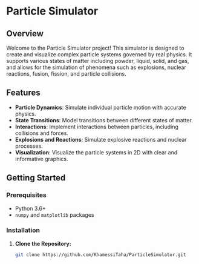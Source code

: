 # Particle Simulator

## Overview
Welcome to the Particle Simulator project! This simulator is designed to create and visualize complex particle systems governed by real physics. It supports various states of matter including powder, liquid, solid, and gas, and allows for the simulation of phenomena such as explosions, nuclear reactions, fusion, fission, and particle collisions.

## Features
- **Particle Dynamics**: Simulate individual particle motion with accurate physics.
- **State Transitions**: Model transitions between different states of matter.
- **Interactions**: Implement interactions between particles, including collisions and forces.
- **Explosions and Reactions**: Simulate explosive reactions and nuclear processes.
- **Visualization**: Visualize the particle systems in 2D with clear and informative graphics.

## Getting Started
### Prerequisites
- Python 3.6+
- `numpy` and `matplotlib` packages

### Installation
1. **Clone the Repository:**
   ```bash
   git clone https://github.com/KhamessiTaha/ParticleSimulator.git
